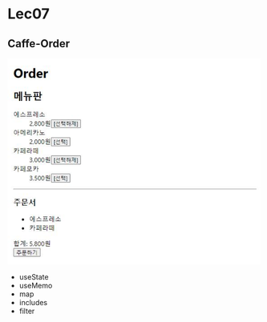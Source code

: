 # Lec07

## Caffe-Order
![alt text](/Lec07/Caffe-Order/resultImage.jpg)
- useState
- useMemo
- map
- includes
- filter

